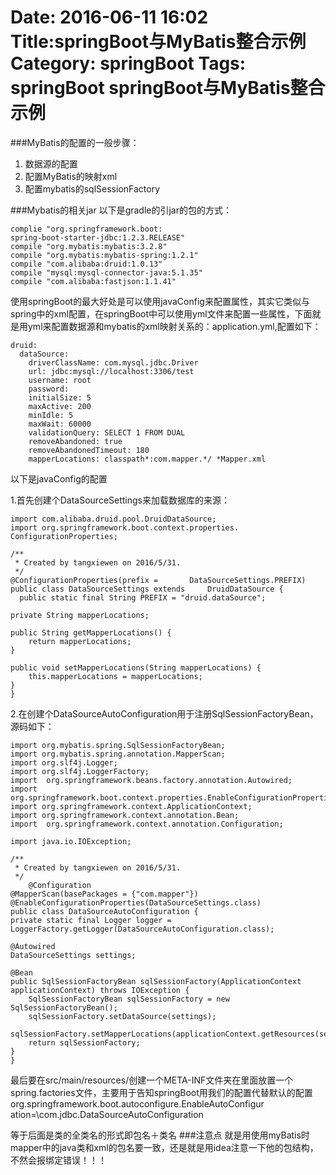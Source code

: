Date: 2016-06-11 16:02
Title:springBoot与MyBatis整合示例
Category: springBoot
Tags: springBoot
springBoot与MyBatis整合示例
====
###MyBatis的配置的一般步骤：

1. 数据源的配置
2. 配置MyBatis的映射xml
3. 配置mybatis的sqlSessionFactory


###Mybatis的相关jar
以下是gradle的引jar的包的方式：

    complie "org.springframework.boot:
    spring-boot-starter-jdbc:1.2.3.RELEASE"
    compile "org.mybatis:mybatis:3.2.8"
    compile "org.mybatis:mybatis-spring:1.2.1"
    compile "com.alibaba:druid:1.0.13"
    compile "mysql:mysql-connector-java:5.1.35"
    compile "com.alibaba:fastjson:1.1.41"
    
    
使用springBoot的最大好处是可以使用javaConfig来配置属性，其实它类似与spring中的xml配置，在springBoot中可以使用yml文件来配置一些属性，下面就是用yml来配置数据源和mybatis的xml映射关系的：application.yml,配置如下：

    druid:
      dataSource:
    	driverClassName: com.mysql.jdbc.Driver
    	url: jdbc:mysql://localhost:3306/test
    	username: root
   		password: 
        initialSize: 5
        maxActive: 200
        minIdle: 5
        maxWait: 60000
        validationQuery: SELECT 1 FROM DUAL
        removeAbandoned: true
        removeAbandonedTimeout: 180
        mapperLocations: classpath*:com.mapper.*/ *Mapper.xml    
        
以下是javaConfig的配置

1.首先创建个DataSourceSettings来加载数据库的来源：
	
	import com.alibaba.druid.pool.DruidDataSource;
    import org.springframework.boot.context.properties.
    ConfigurationProperties;

	/**
	 * Created by tangxiewen on 2016/5/31.
 	 */
	@ConfigurationProperties(prefix = 		DataSourceSettings.PREFIX)
	public class DataSourceSettings extends 	DruidDataSource {
  	  public static final String PREFIX = "druid.dataSource";

    private String mapperLocations;

    public String getMapperLocations() {
        return mapperLocations;
    }

    public void setMapperLocations(String mapperLocations) {
        this.mapperLocations = mapperLocations;
    }
    }
    
2.在创建个DataSourceAutoConfiguration用于注册SqlSessionFactoryBean，源码如下：

	import org.mybatis.spring.SqlSessionFactoryBean;
	import org.mybatis.spring.annotation.MapperScan;
	import org.slf4j.Logger;
	import org.slf4j.LoggerFactory;
	import 	org.springframework.beans.factory.annotation.Autowired;
	import org.springframework.boot.context.properties.EnableConfigurationProperties;
	import org.springframework.context.ApplicationContext;
	import org.springframework.context.annotation.Bean;
	import 	org.springframework.context.annotation.Configuration;

	import java.io.IOException;

	/**
	 * Created by tangxiewen on 2016/5/31.
	 */
		@Configuration
	@MapperScan(basePackages = {"com.mapper"})
	@EnableConfigurationProperties(DataSourceSettings.class)
	public class DataSourceAutoConfiguration {
    private static final Logger logger = 	LoggerFactory.getLogger(DataSourceAutoConfiguration.class);

    @Autowired
    DataSourceSettings settings;

    @Bean
    public SqlSessionFactoryBean sqlSessionFactory(ApplicationContext applicationContext) throws IOException {
        SqlSessionFactoryBean sqlSessionFactory = new SqlSessionFactoryBean();
        sqlSessionFactory.setDataSource(settings);
        sqlSessionFactory.setMapperLocations(applicationContext.getResources(settings.getMapperLocations()));
        return sqlSessionFactory;
    }
	}
    
最后要在src/main/resources/创建一个META-INF文件夹在里面放置一个spring.factories文件，主要用于告知springBoot用我们的配置代替默认的配置											
org.springframework.boot.autoconfigure.EnableAutoConfigur	ation=\com.jdbc.DataSourceAutoConfiguration
			
等于后面是类的全类名的形式即包名＋类名
###注意点
就是用使用myBatis时mapper中的java类和xml的包名要一致，还是就是用idea注意一下他的包结构，不然会报绑定错误！！！




    



